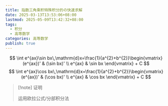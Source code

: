 ```yaml
---
title: 指数三角乘积特殊积分的の快速求解
date: 2025-03-13T13:53:06+08:00
lastmod: 2025-05-09T13:42:32+08:00
tags:
  - 积分
  - 高等数学
categories: 高等数学
publish: true
---
```



$$
\int e^{ax}\sin bx\,\mathrm{d}x=\frac{1}{a^{2}+b^{2}}\begin{vmatrix}
(e^{ax})' & (\sin bx)' \\
e^{ax} & \sin bx
\end{vmatrix} + C
$$
$$
\int e^{ax}\cos bx\,\mathrm{d}x=\frac{1}{a^{2}+b^{2}}\begin{vmatrix}
(e^{ax})' & (\cos bx)' \\
e^{ax} & \cos bx
\end{vmatrix} + C
$$

>[!note] 证明
>
>运用欧拉公式/分部积分法

